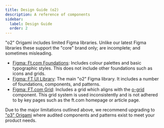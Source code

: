 ```yaml
---
title: Design Guide (o2)
description: A reference of components
sidebar:
  label: Design Guide
  order: 2
---
```


"o2" Origami includes limited Figma libraries. Unlike our latest Figma libraries these support the "core" brand only; are incomplete; and sometimes misleading.

- [Figma: Ft.com Foundations](<https://www.figma.com/file/NtRRxJdOxBO4mM0B3Fxv7M/%F0%9F%92%A0-Ft.com-Foundations---Origami-(o2)?type=design&node-id=0-1&mode=design>): Includes colour palettes and basic typographic styles. This does not include other foundations such as icons and grids.
- [Figma: FT UI Library](<https://www.figma.com/file/MyHQ1qdwYyek5IBdhEEaND/%F0%9F%92%A0-FT-UI-Library---Origami-(o2)?type=design&node-id=0-2169&mode=design>): The main "o2" Figma library. It includes a number of foundations, components, and patterns.
- [Figma: FT.com Grid](<https://www.figma.com/file/Lqva9v140ngCrFG4BbgAjp/%F0%9F%92%A0-FT.com-Grid---Origami-(o2)?type=design>): Includes a grid which aligns with the [o-grid](/o2-components/component-list/#o-grid) component. This grid system is used inconsistently and is not adhered to by key pages such as the ft.com homepage or article page.

Due to the major limitations outlined above, we recommend upgrading to ["o3" Origami](/getting-started/design-guide/) where audited components and patterns exist to meet your product needs.
